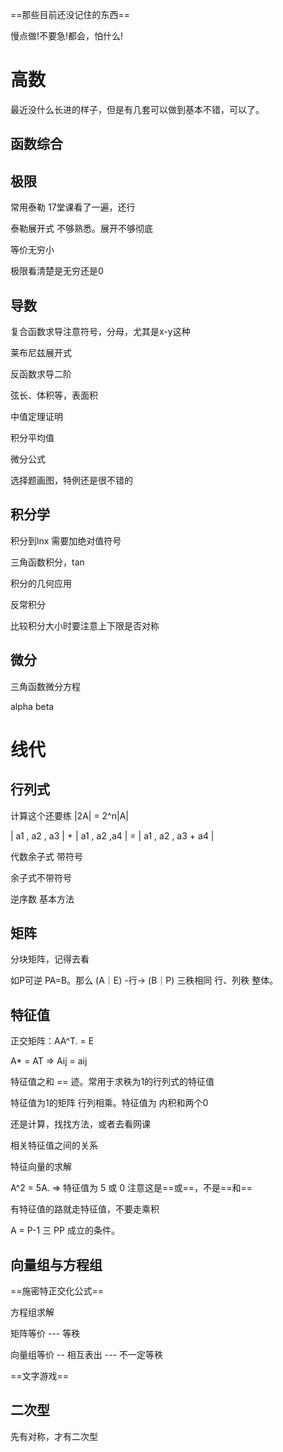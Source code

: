 ==那些目前还没记住的东西==

慢点做!不要急!都会，怕什么!

# 高数

最近没什么长进的样子，但是有几套可以做到基本不错，可以了。
## 函数综合

## 极限

常用泰勒  17堂课看了一遍，还行 

泰勒展开式 不够熟悉。展开不够彻底

等价无穷小

极限看清楚是无穷还是0

## 导数

复合函数求导注意符号，分母，尤其是x-y这种

莱布尼兹展开式

反函数求导二阶

弦长、体积等，表面积

中值定理证明

积分平均值

微分公式

选择题画图，特例还是很不错的

## 积分学 

积分到lnx 需要加绝对值符号

三角函数积分，tan

积分的几何应用

反常积分

比较积分大小时要注意上下限是否对称

## 微分

三角函数微分方程

alpha beta

# 线代

## 行列式

计算这个还要练
|2A| = 2^n|A| 

| a1 , a2 , a3 | + | a1 , a2 ,a4 | = | a1 , a2 , a3 + a4 |

代数余子式 带符号

余子式不带符号

逆序数 基本方法

## 矩阵

分块矩阵，记得去看

如P可逆 PA=B。那么 (A｜E) -行-> (B｜P) 
三秩相同 行、列秩 整体。

## 特征值

正交矩阵：AA^T. = E

A* = AT => Aij = aij

特征值之和 == 迹。常用于求秩为1的行列式的特征值

特征值为1的矩阵 行列相乘。特征值为 内积和两个0

还是计算，找找方法，或者去看网课

相关特征值之间的关系

特征向量的求解

A^2 = 5A.  => 特征值为 5 或 0 注意这是==或==，不是==和==

有特征值的路就走特征值，不要走乘积

A = P-1 三  PP 成立的条件。

## 向量组与方程组

==施密特正交化公式==

方程组求解

矩阵等价 --- 等秩

向量组等价 --  相互表出 --- 不一定等秩

==文字游戏==

## 二次型

先有对称，才有二次型


